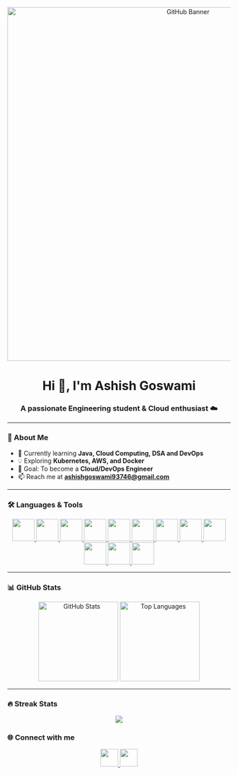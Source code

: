 <!-- Banner -->
<p align="center">
  <img src="https://user-images.githubusercontent.com/74038190/225813708-98b745f2-7d22-48cf-9150-083f1b00d6c9.gif" alt="GitHub Banner" width="800"/>
</p>

<!-- Typing intro -->
<h1 align="center">Hi 👋, I'm Ashish Goswami</h1>
<h3 align="center">A passionate Engineering student & Cloud enthusiast ☁️</h3>

---

### 🚀 About Me
- 🌱 Currently learning **Java, Cloud Computing, DSA and DevOps**  
- 💡 Exploring **Kubernetes, AWS, and Docker**  
- 🎯 Goal: To become a **Cloud/DevOps Engineer**  
- 📫 Reach me at **ashishgoswami93746@gmail.com**

---

### 🛠️ Languages & Tools
<p align="center">
  <a href="https://www.java.com/en/">
    <img src="https://skillicons.dev/icons?i=java" height="50"/>
  </a>
  <a href="https://www.python.org/">
    <img src="https://skillicons.dev/icons?i=python" height="50"/>
  </a>
  <a href="https://www.learn-c.org/">
    <img src="https://skillicons.dev/icons?i=c" height="50"/>
  </a>
  <a href="https://isocpp.org/">
    <img src="https://skillicons.dev/icons?i=cpp" height="50"/>
  </a>
  <a href="https://aws.amazon.com/education/awseducate/">
    <img src="https://skillicons.dev/icons?i=aws" height="50"/>
  </a>
  <a href="https://hub.docker.com/u/ashishgoswami07">
    <img src="https://skillicons.dev/icons?i=docker" height="50"/>
  </a>
  <a href="https://kubernetes.io/docs/tutorials/kubernetes-basics/">
    <img src="https://skillicons.dev/icons?i=kubernetes" height="50"/>
  </a>
  <a href="https://www.linux.org/">
    <img src="https://skillicons.dev/icons?i=linux" height="50"/>
  </a>
  <a href="https://git-scm.com/">
    <img src="https://skillicons.dev/icons?i=git" height="50"/>
  </a>
  <a href="https://github.com/ashishgoswami07">
    <img src="https://skillicons.dev/icons?i=github" height="50"/>
  </a>
  <a href="https://code.visualstudio.com/">
    <img src="https://skillicons.dev/icons?i=vscode" height="50"/>
  </a>
  <a href="https://profile.oracle.com/myprofile/account/secure/update-account.jspx">
    <img src="https://skillicons.dev/icons?i=mysql" height="50"/>
  </a>
</p>

---
### 📊 GitHub Stats
<p align="center">
  <img src="https://github-readme-stats.vercel.app/api?username=ashishgoswami07&show_icons=true&theme=radical" alt="GitHub Stats" height="180"/>
  <img src="https://github-readme-stats.vercel.app/api/top-langs/?username=ashishgoswami07&layout=compact&theme=radical" alt="Top Languages" height="180"/>
</p>

---

### 🔥 Streak Stats
<p align="center">
  <img src="https://streak-stats.demolab.com?user=ashishgoswami07&theme=radical" />
</p>


### 🌐 Connect with me
<p align="center">
  <a href="https://github.com/ashishgoswami07">
    <img src="https://skillicons.dev/icons?i=github" height="40"/>
  </a>
  <a href="mailto:ashishgoswami93746@gmail.com">
    <img src="https://skillicons.dev/icons?i=gmail" height="40"/>
  </a>
</p>
